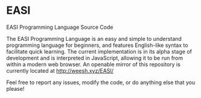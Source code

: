 # EASI
EASI Programming Language Source Code

The EASI Programming Language is an easy and simple to understand programming language for beginners, and features English-like syntax to facilitate quick learning. The current implementation is in its alpha stage of development and is interpreted in JavaScript, allowing it to be run from within a modern web browser. An openable mirror of this repository is currently located at http://weesh.xyz/EASI/

Feel free to report any issues, modify the code, or do anything else that you please!
